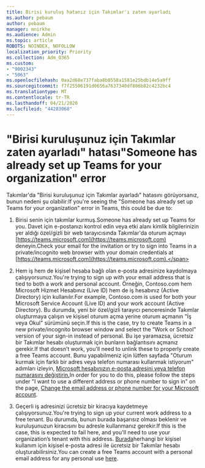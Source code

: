 ```yaml
---
title: Birisi kuruluş hatanız için Takımlar'ı zaten ayarladı
ms.author: pebaum
author: pebaum
manager: mnirkhe
ms.audience: Admin
ms.topic: article
ROBOTS: NOINDEX, NOFOLLOW
localization_priority: Priority
ms.collection: Adm_O365
ms.custom:
- "9002343"
- "5063"
ms.openlocfilehash: 0aa2d68e737faba8b8558a1581e25bdb14e5a9ff
ms.sourcegitcommit: f7f25506191d0656a7637340df806b82c4232bc4
ms.translationtype: MT
ms.contentlocale: tr-TR
ms.lasthandoff: 04/21/2020
ms.locfileid: "44283068"
---
```

# <a name="someone-has-already-set-up-teams-for-your-organization-error"></a><span data-ttu-id="e30c6-102">"Birisi kuruluşunuz için Takımlar zaten ayarladı" hatası</span><span class="sxs-lookup"><span data-stu-id="e30c6-102">"Someone has already set up Teams for your organization" error</span></span>

<span data-ttu-id="e30c6-103">Takımlar'da "Birisi kuruluşunuz için Takımlar ayarladı" hatasını görüyorsanız, bunun nedeni şu olabilir:</span><span class="sxs-lookup"><span data-stu-id="e30c6-103">If you're seeing the "Someone has already set up Teams for your organization" error in Teams, this could be due to:</span></span>

1. <span data-ttu-id="e30c6-104">Birisi senin için takımlar kurmuş.</span><span class="sxs-lookup"><span data-stu-id="e30c6-104">Someone has already set up Teams for you.</span></span> <span data-ttu-id="e30c6-105">Davet için e-postanızı kontrol edin veya etki alanı kimlik bilgilerinizin yer aldığı özel/gizli bir web tarayıcısında Takımlar'da oturum açmayı [https://teams.microsoft.com](https://teams.microsoft.com) deneyin.</span><span class="sxs-lookup"><span data-stu-id="e30c6-105">Check your email for the invitation or try to sign into Teams in a private/incognito web browser with your domain credentials at [https://teams.microsoft.com](https://teams.microsoft.com).</span></span>

2. <span data-ttu-id="e30c6-106">Hem iş hem de kişisel hesaba bağlı olan e-posta adresinize kaydolmaya çalışıyorsunuz.</span><span class="sxs-lookup"><span data-stu-id="e30c6-106">You're trying to sign up with your email address that is tied to both a work and personal account.</span></span> <span data-ttu-id="e30c6-107">Örneğin, Contoso.com hem Microsoft Hizmet Hesabınız (Live ID) hem de iş hesabınız (Active Directory) için kullanılır.</span><span class="sxs-lookup"><span data-stu-id="e30c6-107">For example, Contoso.com is used for both your Microsoft Service Account (Live ID) and your work account (Active Directory).</span></span> <span data-ttu-id="e30c6-108">Bu durumda, yeni bir özel/gizli tarayıcı penceresinde Takımlar oluşturmaya çalışın ve kişisel oturum açma yerine oturum açmanın "İş veya Okul" sürümünü seçin.</span><span class="sxs-lookup"><span data-stu-id="e30c6-108">If this is the case, try to create Teams in a new private/incognito browser window and select the “Work or School” version of your sign-in instead of personal.</span></span> <span data-ttu-id="e30c6-109">Bu işe yaramazsa, ücretsiz bir Takımlar hesabı oluşturmak için bunların bağlantısını açmanız gerekir.</span><span class="sxs-lookup"><span data-stu-id="e30c6-109">If that doesn’t work, you'll need to unlink these to properly create a free Teams account.</span></span> <span data-ttu-id="e30c6-110">Bunu yapabilmeniz için lütfen sayfada "Oturum kurmak için farklı bir adres veya telefon numarası kullanmak istiyorum" adımları izleyin, [Microsoft hesabınızın e-posta adresini veya telefon numarasını değiştirin.](https://support.microsoft.com/help/12407)</span><span class="sxs-lookup"><span data-stu-id="e30c6-110">In order for you to do this, please follow the steps under "I want to use a different address or phone number to sign in" on the page, [Change the email address or phone number for your Microsoft account](https://support.microsoft.com/help/12407).</span></span>

3. <span data-ttu-id="e30c6-111">Geçerli iş adresinizi ücretsiz bir kiracıya kaydetmeye çalışıyorsunuz.</span><span class="sxs-lookup"><span data-stu-id="e30c6-111">You're trying to sign up your current work address to a free tenant.</span></span> <span data-ttu-id="e30c6-112">Bu durumda, bunun burada başarısız olması beklenir ve kuruluşunuzun kiracısını bu adresle kullanmanız gerekir.</span><span class="sxs-lookup"><span data-stu-id="e30c6-112">If this is the case, this is expected to fail here, and you'll need to use your organization’s tenant with this address.</span></span> <span data-ttu-id="e30c6-113">[Burada](https://products.office.com/microsoft-teams/group-chat-software)herhangi bir kişisel kullanım için kişisel e-posta adresi ile ücretsiz bir Takımlar hesabı oluşturabilirsiniz.</span><span class="sxs-lookup"><span data-stu-id="e30c6-113">You can create a free Teams account with a personal email address for any personal use [here](https://products.office.com/microsoft-teams/group-chat-software).</span></span>
